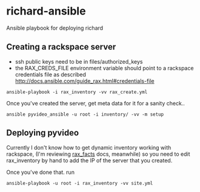richard-ansible
===============

Ansible playbook for deploying richard


## Creating a rackspace server

* ssh public keys need to be in files/authorized_keys
* the RAX_CREDS_FILE environment variable should point to a rackspace credentials file
  as described http://docs.ansible.com/guide_rax.html#credentials-file

```
ansible-playbook -i rax_inventory -vv rax_create.yml 
```

Once you've created the server, get meta data for it for a sanity check..

```
ansible pyvideo_ansible -u root -i inventory/ -vv -m setup
```

## Deploying pyvideo

Currently I don't know how to get dynamic inventory working with
rackspace, (I'm  reviewing [rax_facts](http://docs.ansible.com/rax_facts_module.html) docs, meanwhile)
so you need to edit rax_inventory by hand to add the IP
of the server that you created.

Once you've done that. run

```
ansible-playbook -u root -i rax_inventory -vv site.yml
```
